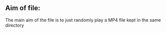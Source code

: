 ## Aim of file: 

The main aim of the file is to just randomly play a MP4 file kept in the same directory